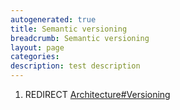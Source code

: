 ```yaml
---
autogenerated: true
title: Semantic versioning
breadcrumb: Semantic versioning
layout: page
categories: 
description: test description
---
```


1.  REDIRECT [Architecture\#Versioning](Architecture#Versioning)
